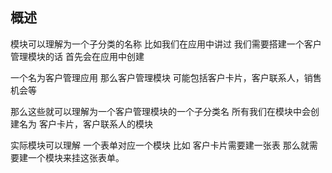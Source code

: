 ## 概述

模块可以理解为一个子分类的名称 比如我们在应用中讲过 我们需要搭建一个客户管理模块的话 首先会在应用中创建

一个名为客户管理应用 那么客户管理模块 可能包括客户卡片，客户联系人，销售机会等

那么这些就可以理解为一个客户管理模块的一个子分类名 所有我们在模块中会创建名为 客户卡片，客户联系人的模块

实际模块可以理解 一个表单对应一个模块 比如 客户卡片需要建一张表 那么就需要建一个模块来挂这张表单。